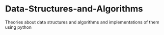 # Data-Structures-and-Algorithms
Theories about data structures and algorithms and  implementations of them using python
